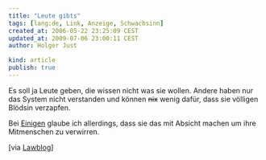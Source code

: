 ```yaml
---
title: "Leute gibts"
tags: [lang:de, Link, Anzeige, Schwachsinn]
created_at: 2006-05-22 23:25:09 CEST
updated_at: 2009-07-06 23:00:11 CEST
author: Holger Just

kind: article
publish: true
---
```


Es soll ja Leute geben, die wissen nicht was sie wollen. Andere haben nur das System nicht verstanden und können <del>nix</del> wenig dafür, dass sie völligen Blödsin verzapfen.

Bei [Einigen](http://www.krambox.de/item/1236) glaube ich allerdings, dass sie das mit Absicht machen um ihre Mitmenschen zu verwirren.

[via [Lawblog](http://www.lawblog.de/index.php/archives/2006/05/22/callboy-allein-im-netz/)]